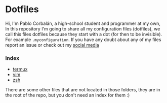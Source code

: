 # Dotfiles
Hi, I'm Pablo Corbalán, a high-school student and programmer at my own, In this repository I'm going to share all my configuration files (dotfiles), we call this files
dotfiles because they start with a dot (for then to be invisible). For example `.myconfiguration`. If you have any doubt about any of my files report an issue or check out my [social media](https://linktr.ee/pablocorbalann)

### Index
- [termux](termux/)
- [vim](vim/)
- [zsh](zsh/)

There are some other files that are not located in those folders, they are in the root of the repo, but you don't need an index for them :)
